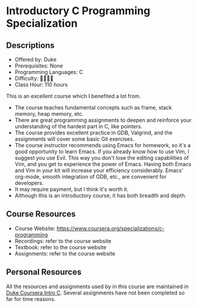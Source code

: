 # Introductory C Programming Specialization

## Descriptions

- Offered by: Duke
- Prerequisites: None
- Programming Languages: C
- Difficulty: 🌟🌟🌟🌟
- Class Hour: 110 hours

This is an excellent course which I benefited a lot from.

- The course teaches fundamental concepts such as frame, stack memory, heap memory, etc.
- There are great programming assignments to deepen and reinforce your understanding of the hardest part in C, like pointers.
- The course provides excellent practice in GDB, Valgrind, and the assignments will cover some basic Git exercises.
- The course instructor recommends using Emacs for homework, so it's a good opportunity to learn Emacs. If you already know how to use Vim, I suggest you use Evil. This way you don't lose the editing capabilities of Vim, and you get to experience the power of Emacs. Having both Emacs and Vim in your kit will increase your efficiency considerably. Emacs' org-mode, smooth integration of GDB, etc., are convenient for developers.
- It may require payment, but I think it's worth it.
- Although this is an introductory course, it has both breadth and depth.

## Course Resources

- Course Website: <https://www.coursera.org/specializations/c-programming>
- Recordings: refer to the course website
- Textbook: refer to the course website
- Assignments: refer to the course website

## Personal Resources

All the resources and assignments used by in this course are maintained in [Duke Coursera Intro C](https://code.haidongji.com/Duke_Coursera_Intro_C/). Several assignments have not been completed so far for time reasons.
